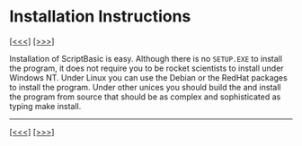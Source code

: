 # Installation Instructions

[\[\<\<\<\]](ug_2.3.md) [\[\>\>\>\]](ug_3.1.md)

Installation of ScriptBasic is easy. Although there is no `SETUP.EXE` to
install the program, it does not require you to be rocket scientists to
install under Windows NT. Under Linux you can use the Debian or the
RedHat packages to install the program. Under other unices you should
build the and install the program from source that should be as complex
and sophisticated as typing make install.

-----

[\[\<\<\<\]](ug_2.3.md) [\[\>\>\>\]](ug_3.1.md)
